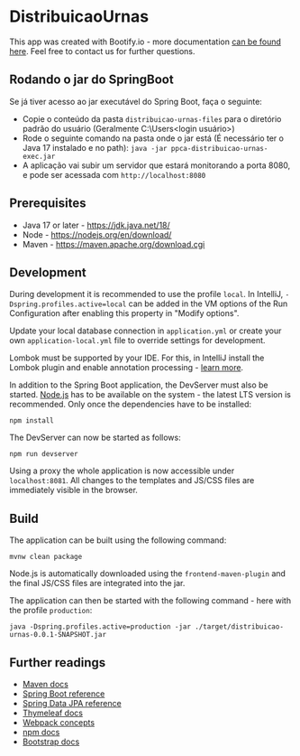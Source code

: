 # DistribuicaoUrnas

This app was created with Bootify.io - more documentation [can be found here](https://bootify.io/docs/). Feel free to contact us for further questions.

## Rodando o jar do SpringBoot

Se já tiver acesso ao jar executável do Spring Boot, faça o seguinte:

- Copie o conteúdo da pasta `distribuicao-urnas-files` para o diretório padrão do usuário (Geralmente C:\Users\<login usuário>)
- Rode o seguinte comando na pasta onde o jar está (É necessário ter o Java 17 instalado e  no path): `java -jar ppca-distribuicao-urnas-exec.jar`
- A aplicação vai subir um servidor que estará monitorando a porta 8080, e pode ser acessada com `http://localhost:8080` 



## Prerequisites

* Java 17 or later - https://jdk.java.net/18/
* Node - https://nodejs.org/en/download/
* Maven - https://maven.apache.org/download.cgi


## Development

During development it is recommended to use the profile `local`. In IntelliJ, `-Dspring.profiles.active=local` can be added in the VM options of the Run Configuration after enabling this property in "Modify options".

Update your local database connection in `application.yml` or create your own `application-local.yml` file to override settings for development.

Lombok must be supported by your IDE. For this, in IntelliJ install the Lombok plugin and enable annotation processing - [learn more](https://bootify.io/intellij/spring-boot-with-lombok.html).

In addition to the Spring Boot application, the DevServer must also be started. [Node.js](https://nodejs.org/) has to be available on the system - the latest LTS version is recommended. Only once the dependencies have to be installed:

```
npm install
```

The DevServer can now be started as follows:

```
npm run devserver
```

Using a proxy the whole application is now accessible under `localhost:8081`. All changes to the templates and JS/CSS files are immediately visible in the browser.

## Build

The application can be built using the following command:

```
mvnw clean package
```

Node.js is automatically downloaded using the `frontend-maven-plugin` and the final JS/CSS files are integrated into the jar.

The application can then be started with the following command - here with the profile `production`:

```
java -Dspring.profiles.active=production -jar ./target/distribuicao-urnas-0.0.1-SNAPSHOT.jar
```

## Further readings

* [Maven docs](https://maven.apache.org/guides/index.html)  
* [Spring Boot reference](https://docs.spring.io/spring-boot/docs/current/reference/htmlsingle/)  
* [Spring Data JPA reference](https://docs.spring.io/spring-data/jpa/docs/current/reference/html/)  
* [Thymeleaf docs](https://www.thymeleaf.org/documentation.html)  
* [Webpack concepts](https://webpack.js.org/concepts/)  
* [npm docs](https://docs.npmjs.com/)  
* [Bootstrap docs](https://getbootstrap.com/docs/5.2/getting-started/introduction/)  

